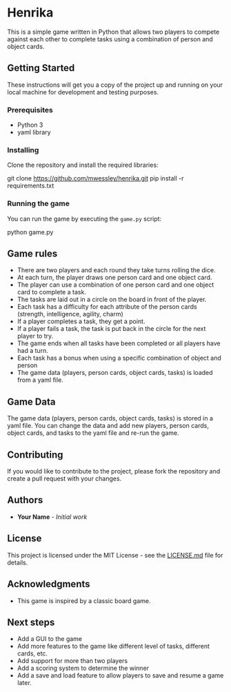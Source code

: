 # Henrika

This is a simple game written in Python that allows two players to compete against each other to complete tasks using a combination of person and object cards.

## Getting Started

These instructions will get you a copy of the project up and running on your local machine for development and testing purposes.

### Prerequisites

* Python 3
* yaml library

### Installing

Clone the repository and install the required libraries:

git clone https://github.com/mwessley/henrika.git
pip install -r requirements.txt


### Running the game

You can run the game by executing the `game.py` script:

python game.py


## Game rules

- There are two players and each round they take turns rolling the dice.
- At each turn, the player draws one person card and one object card.
- The player can use a combination of one person card and one object card to complete a task.
- The tasks are laid out in a circle on the board in front of the player.
- Each task has a difficulty for each attribute of the person cards (strength, intelligence, agility, charm)
- If a player completes a task, they get a point.
- If a player fails a task, the task is put back in the circle for the next player to try.
- The game ends when all tasks have been completed or all players have had a turn.
- Each task has a bonus when using a specific combination of object and person
- The game data (players, person cards, object cards, tasks) is loaded from a yaml file.

## Game Data

The game data (players, person cards, object cards, tasks) is stored in a yaml file.
You can change the data and add new players, person cards, object cards, and tasks to the yaml file and re-run the game.

## Contributing

If you would like to contribute to the project, please fork the repository and create a pull request with your changes.

## Authors

* **Your Name** - *Initial work*

## License

This project is licensed under the MIT License - see the [LICENSE.md](LICENSE.md) file for details.

## Acknowledgments

* This game is inspired by a classic board game.

## Next steps

* Add a GUI to the game
* Add more features to the game like different level of tasks, different cards, etc.
* Add support for more than two players
* Add a scoring system to determine the winner
* Add a save and load feature to allow players to save and resume a game later.